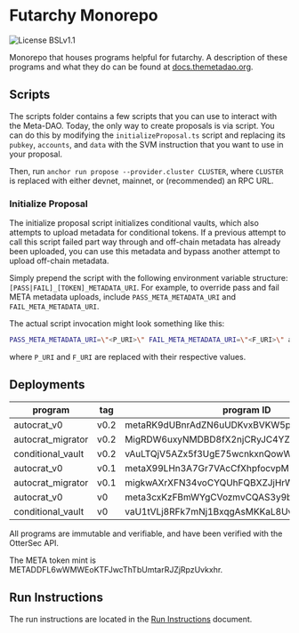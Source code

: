 # Futarchy Monorepo

![License BSLv1.1](https://img.shields.io/badge/License-BSLv1.1-lightgray.svg)

Monorepo that houses programs helpful for futarchy. A description of these programs
and what they do can be found at [docs.themetadao.org](https://docs.themetadao.org).

## Scripts

The scripts folder contains a few scripts that you can use to interact with the Meta-DAO.
Today, the only way to create proposals is via script. You can do this by modifying the
`initializeProposal.ts` script and replacing its `pubkey`, `accounts`, and `data` with the
SVM instruction that you want to use in your proposal.

Then, run `anchor run propose --provider.cluster CLUSTER`, where `CLUSTER` is replaced with
either devnet, mainnet, or (recommended) an RPC URL.

### Initialize Proposal

The initialize proposal script initializes conditional vaults, which also attempts to upload metadata for conditional tokens. If a previous attempt to call this script failed part way through and off-chain metadata has already been uploaded, you can use this metadata and bypass another attempt to upload off-chain metadata.

Simply prepend the script with the following environment variable structure: `[PASS|FAIL]_[TOKEN]_METADATA_URI`. For example, to override pass and fail META metadata uploads, include `PASS_META_METADATA_URI` and `FAIL_META_METADATA_URI`.

The actual script invocation might look something like this:

```bash
PASS_META_METADATA_URI=\"<P_URI>\" FAIL_META_METADATA_URI=\"<F_URI>\" anchor run propose
```

where `P_URI` and `F_URI` are replaced with their respective values.

## Deployments

| program           | tag  | program ID                                  |
| ----------------- | ---- | ------------------------------------------- |
| autocrat_v0       | v0.2 | metaRK9dUBnrAdZN6uUDKvxBVKW5pyCbPVmLtUZwtBp |
| autocrat_migrator | v0.2 | MigRDW6uxyNMDBD8fX2njCRyJC4YZk2Rx9pDUZiAESt |
| conditional_vault | v0.2 | vAuLTQjV5AZx5f3UgE75wcnkxnQowWxThn1hGjfCVwP |
| autocrat_v0       | v0.1 | metaX99LHn3A7Gr7VAcCfXhpfocvpMpqQ3eyp3PGUUq |
| autocrat_migrator | v0.1 | migkwAXrXFN34voCYQUhFQBXZJjHrWnpEXbSGTqZdB3 |
| autocrat_v0       | v0   | meta3cxKzFBmWYgCVozmvCQAS3y9b3fGxrG9HkHL7Wi |
| conditional_vault | v0   | vaU1tVLj8RFk7mNj1BxqgAsMKKaL8UvEUHvU3tdbZPe |

All programs are immutable and verifiable, and have been verified with the OtterSec API.

The META token mint is METADDFL6wWMWEoKTFJwcThTbUmtarRJZjRpzUvkxhr.

## Run Instructions

The run instructions are located in the [Run Instructions](RUN_INSTRUCTIONS.md) document.
